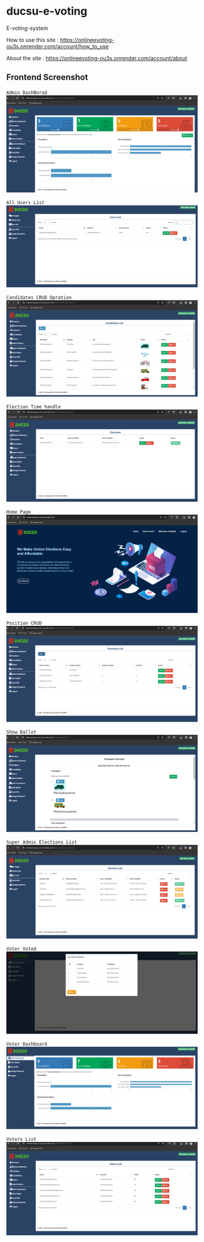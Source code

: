 # ducsu-e-voting
E-voting-system 

How to use this site : https://onlineevoting-ou3s.onrender.com/account/how_to_use

About the site : https://onlineevoting-ou3s.onrender.com/account/about


## Frontend Screenshot

`Admin DashBorad`
![1](https://github.com/Zayed-Rahat/ducsu-e-voting/blob/main/DUCSU_UI/Admin_DashBorad.png)

`All Users List`
![2](https://github.com/Zayed-Rahat/ducsu-e-voting/blob/main/DUCSU_UI/All_users_list.png)

`Candidates CRUD Opration`
![3](https://github.com/Zayed-Rahat/ducsu-e-voting/blob/main/DUCSU_UI/Candidates_CRUD.png)

`Election Time handle`
![4](https://github.com/Zayed-Rahat/ducsu-e-voting/blob/main/DUCSU_UI/Election_time.png)

`Home Page`
![5](https://github.com/Zayed-Rahat/ducsu-e-voting/blob/main/DUCSU_UI/Home_page.png)

`Position CRUD`
![6](https://github.com/Zayed-Rahat/ducsu-e-voting/blob/main/DUCSU_UI/Position_CRUD.png)

`Show Ballot`
![7](https://github.com/Zayed-Rahat/ducsu-e-voting/blob/main/DUCSU_UI/Show_Ballot.png)

`Super Admin Elections List`
![8](https://github.com/Zayed-Rahat/ducsu-e-voting/blob/main/DUCSU_UI/super_AdminElections_List.png)

`Voter Voted`
![9](https://github.com/Zayed-Rahat/ducsu-e-voting/blob/main/DUCSU_UI/Voted.png)

`Voter Dashboard`
![10](https://github.com/Zayed-Rahat/ducsu-e-voting/blob/main/DUCSU_UI/Voter_DashBoard.png)

`Voters List`
![11](https://github.com/Zayed-Rahat/ducsu-e-voting/blob/main/DUCSU_UI/Voters_list.png)


